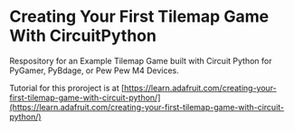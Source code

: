 # Creating Your First Tilemap Game With CircuitPython

Respository for an Example Tilemap Game built with Circuit Python for PyGamer, PyBdage, or Pew Pew M4 Devices.

Tutorial for this proroject is at [https://learn.adafruit.com/creating-your-first-tilemap-game-with-circuit-python/](https://learn.adafruit.com/creating-your-first-tilemap-game-with-circuit-python/)